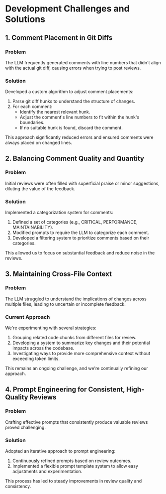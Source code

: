 # Development Challenges and Solutions

## 1. Comment Placement in Git Diffs

### Problem
The LLM frequently generated comments with line numbers that didn't align with the actual git diff, causing errors when trying to post reviews.

### Solution
Developed a custom algorithm to adjust comment placements:
1. Parse git diff hunks to understand the structure of changes.
2. For each comment:
   - Identify the nearest relevant hunk.
   - Adjust the comment's line numbers to fit within the hunk's boundaries.
   - If no suitable hunk is found, discard the comment.

This approach significantly reduced errors and ensured comments were always placed on changed lines.

## 2. Balancing Comment Quality and Quantity

### Problem
Initial reviews were often filled with superficial praise or minor suggestions, diluting the value of the feedback.

### Solution
Implemented a categorization system for comments:
1. Defined a set of categories (e.g., CRITICAL, PERFORMANCE, MAINTAINABILITY).
2. Modified prompts to require the LLM to categorize each comment.
3. Developed a filtering system to prioritize comments based on their categories.

This allowed us to focus on substantial feedback and reduce noise in the reviews.

## 3. Maintaining Cross-File Context

### Problem
The LLM struggled to understand the implications of changes across multiple files, leading to uncertain or incomplete feedback.

### Current Approach
We're experimenting with several strategies:
1. Grouping related code chunks from different files for review.
2. Developing a system to summarize key changes and their potential impacts across the codebase.
3. Investigating ways to provide more comprehensive context without exceeding token limits.

This remains an ongoing challenge, and we're continually refining our approach.

## 4. Prompt Engineering for Consistent, High-Quality Reviews

### Problem
Crafting effective prompts that consistently produce valuable reviews proved challenging.

### Solution
Adopted an iterative approach to prompt engineering:
1. Continuously refined prompts based on review outcomes.
2. Implemented a flexible prompt template system to allow easy adjustments and experimentation.

This process has led to steady improvements in review quality and consistency.
